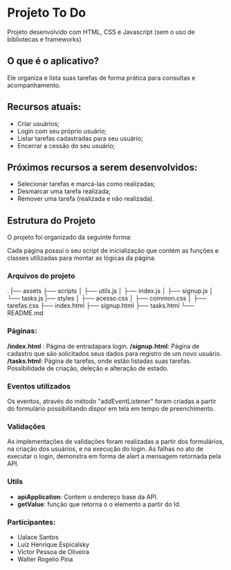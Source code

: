 # Projeto To Do

Projeto desenvolvido com HTML, CSS e Javascript (sem o uso de bibliotecas e frameworks)

## O que é o aplicativo?

Ele organiza e lista suas tarefas de forma prática para consultas e acompanhamento.

## Recursos atuais:

* Criar usuários;
* Login com seu próprio usuário;
* Listar tarefas cadastradas para seu usuário;
* Encerrar a cessão do seu usuário;

## Próximos recursos a serem desenvolvidos:

* Selecionar tarefas e marcá-las como realizadas;
* Desmarcar uma tarefa realizada;
* Remover uma tarefa (realizada e não realizada).

## Estrutura do Projeto

O projeto foi organizado da seguinte forma:

Cada página possui o seu script de inicialização que contém as funções e classes utilizadas para montar as lógicas da página.

### Arquivos do projeto
.
|── assets
├── scripts
│ ├── utils.js
│ ├── index.js
│ ├── signup.js
│ └── tasks.js
|── styles
│ ├── acesso.css
│ ├── common.css
│ ├── tarefas.css
├── index.html
├── signup.html
├── tasks.html
└── README.md

### Páginas:

**/index.html** : Página de entradapara login.
**/signup.html**: Página de cadastro que são solicitados seus dados para registro de um novo usuário.
**/tasks.html**: Página de tarefas, onde estão listadas suas tarefas. Possibilidade de criação, deleção e alteração de estado. 

### Eventos utilizados

Os eventos, através do método "addEventListener" foram criadas a partir do formulário possibilitando dispor em tela em tempo de preenchimento.

### Validações

As implementações de validações foram realizadas a partir dos formulários, na criação dos usuários, e na execução do login.
As falhas no ato de executar o login, demonstra em forma de alert a mensagem retornada pela API.

### Utils

- **apiApplication**: Contem o endereço base da API.
- **getValue**: função que retorna o o elemento a partir do Id.


### Participantes:

* Ualace Santos
* Luiz Henrique Espicalsky
* Victor Pessoa de Oliveira
* Walter Rogelio Pina